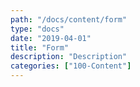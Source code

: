 ```yaml
---
path: "/docs/content/form"
type: "docs"
date: "2019-04-01"
title: "Form"
description: "Description"
categories: ["100-Content"]
---
```

